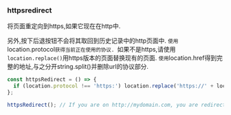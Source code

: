 ### httpsredirect

将页面重定向到https,如果它现在在http中. 

另外,按下后退按钮不会将其取回到历史记录中的http页面中. `使用`location.protocol`获得当前正在使用的协议. `如果不是https,请使用`location.replace()`用https版本的页面替换现有的页面. `使用`location.href得到完整的地址,与之分开string.split()并删除url的协议部分. 

```js
const httpsRedirect = () => {
  if (location.protocol !== 'https:') location.replace('https://' + location.href.split('//')[1]);
};
```

```js
httpsRedirect(); // If you are on http://mydomain.com, you are redirected to https://mydomain.com
```